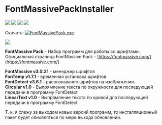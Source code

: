 # FontMassivePackInstaller

![](https://img.shields.io/github/release/nice-studio/FontMassivePackInstaller.svg?style=for-the-badge) ![](https://img.shields.io/github/license/nice-studio/FontMassivePackInstaller.svg?style=for-the-badge) ![](https://img.shields.io/github/downloads/nice-studio/FontMassivePackInstaller/total.svg?label=%D0%A1%D0%9A%D0%90%D0%A7%D0%95%D0%9D%D0%9E&style=for-the-badge) ![](https://img.shields.io/github/repo-size/nice-studio/FontMassivePackInstaller.svg?style=for-the-badge)

Скачать: [![FontMassivePack.exe](https://monosnap.com/image/CfEzqOWTZsUxkQ4OBAERl3ezYjtVcv.png "FontMassivePack.exe")](https://github.com/nice-studio/FontMassivePackInstaller/releases/download/3.0.22/FontMassivePack.exe) 

![](https://monosnap.com/image/c0bQCSFoh5TTQOhZ8JpaGP1AO0bnjp.png)

**FontMassive Pack** - Набор программ для работы со шрифтами.   
Официальная страница FontMassive Pack - [https://fontmassive.com/](https://fontmassive.com/)

**FontMassive v3.0.21** - менеджер шрифтов   
**FonTemp v1.7.1** - временная установка шрифтов   
**FontDetect v3.6.1** - распознавание шрифтов на изображении.   
**Circular v1.0** - Выпрямление текста по окружности для последующей передачи в программу FontDetect   
**LinearText v1.0** - Выпрямление текста по кривой для последующей передачи в программу FontDetect

Т. к. я слежу за выходом новых версий программ, то инсталляционный пакет будет обновляться по мере выхода обновлений. 